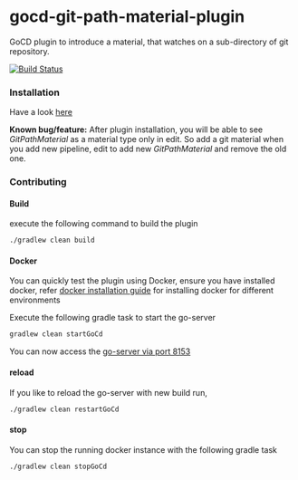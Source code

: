 # gocd-git-path-material-plugin

GoCD plugin to introduce a material, that watches on a sub-directory of git repository. 


[![Build Status](https://snap-ci.com/TWChennai/gocd-git-path-material-plugin/branch/master/build_image)](https://snap-ci.com/TWChennai/gocd-git-path-material-plugin/branch/master)


### Installation

Have a look [here](https://docs.go.cd/current/extension_points/plugin_user_guide.html)

**Known bug/feature:** After plugin installation, you will be able to see *GitPathMaterial* as a material type only in edit. So add a git material when you add new pipeline, edit to add new *GitPathMaterial* and remove the old one. 


### Contributing

#### Build

execute the following command to build the plugin

```bash
./gradlew clean build
```

#### Docker

You can quickly test the plugin using Docker, ensure you have installed docker, refer [docker installation guide](https://www.docker.com/products/overview) for installing docker for different environments

Execute the following gradle task to start the go-server
```bash
gradlew clean startGoCd
```

You can now access the [go-server via port 8153](http://localhost:8153)

#### reload

If you like to reload the go-server with new build run,
```bash
./gradlew clean restartGoCd
```

#### stop

You can stop the running docker instance with the following gradle task
```bash
./gradlew clean stopGoCd
```
